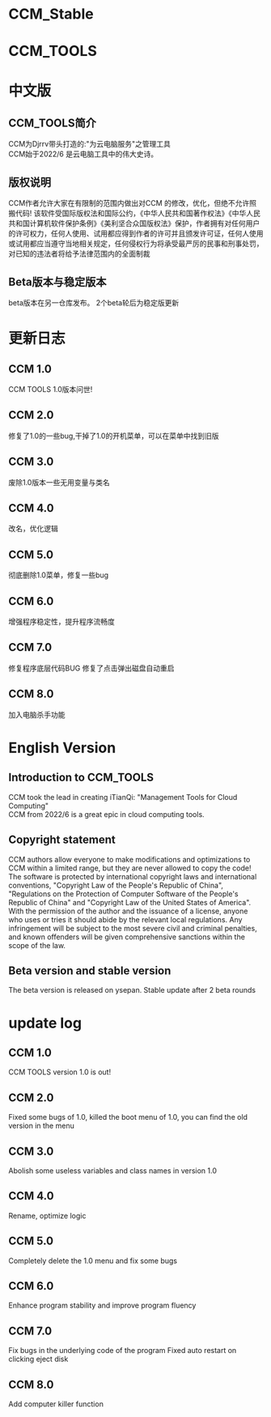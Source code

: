 # CCM_Stable
# CCM_TOOLS
# 中文版
## CCM_TOOLS简介
CCM为Djrrv带头打造的:"为云电脑服务"之管理工具\
CCM始于2022/6 是云电脑工具中的伟大史诗。
## 版权说明
CCM作者允许大家在有限制的范围内做出对CCM 的修改，优化，但绝不允许照搬代码!
该软件受国际版权法和国际公约，《中华人民共和国著作权法》《中华人民共和国计算机软件保护条例》《美利坚合众国版权法》保护，作者拥有对任何用户的许可权力，任何人使用、试用都应得到作者的许可并且颁发许可证，任何人使用或试用都应当遵守当地相关规定，任何侵权行为将承受最严厉的民事和刑事处罚，对已知的违法者将给予法律范围内的全面制裁
## Beta版本与稳定版本
beta版本在另一仓库发布。
2个beta轮后为稳定版更新
# 更新日志
## CCM 1.0
CCM TOOLS 1.0版本问世!
## CCM 2.0
修复了1.0的一些bug,干掉了1.0的开机菜单，可以在菜单中找到旧版
## CCM 3.0
废除1.0版本一些无用变量与类名
## CCM 4.0
改名，优化逻辑
## CCM 5.0
彻底删除1.0菜单，修复一些bug
## CCM 6.0
增强程序稳定性，提升程序流畅度
## CCM 7.0
修复程序底层代码BUG
修复了点击弹出磁盘自动重启
## CCM 8.0
加入电脑杀手功能
# English Version
## Introduction to CCM_TOOLS
CCM took the lead in creating iTianQi: "Management Tools for Cloud Computing"\
CCM from 2022/6 is a great epic in cloud computing tools.
## Copyright statement
CCM authors allow everyone to make modifications and optimizations to CCM within a limited range, but they are never allowed to copy the code!
The software is protected by international copyright laws and international conventions, "Copyright Law of the People's Republic of China", "Regulations on the Protection of Computer Software of the People's Republic of China" and "Copyright Law of the United States of America". With the permission of the author and the issuance of a license, anyone who uses or tries it should abide by the relevant local regulations. Any infringement will be subject to the most severe civil and criminal penalties, and known offenders will be given comprehensive sanctions within the scope of the law.
## Beta version and stable version
The beta version is released on ysepan.
Stable update after 2 beta rounds
# update log
## CCM 1.0
CCM TOOLS version 1.0 is out!
## CCM 2.0
Fixed some bugs of 1.0, killed the boot menu of 1.0, you can find the old version in the menu
## CCM 3.0
Abolish some useless variables and class names in version 1.0
## CCM 4.0
Rename, optimize logic
## CCM 5.0
Completely delete the 1.0 menu and fix some bugs
## CCM 6.0
Enhance program stability and improve program fluency
## CCM 7.0
Fix bugs in the underlying code of the program
Fixed auto restart on clicking eject disk
## CCM 8.0
Add computer killer function
